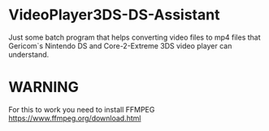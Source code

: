 # VideoPlayer3DS-DS-Assistant
Just some batch program that helps converting video files to mp4 files that Gericom`s Nintendo DS and Core-2-Extreme 3DS video player can understand.

# WARNING 

For this to work you need to install FFMPEG
https://www.ffmpeg.org/download.html
